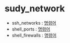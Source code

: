 # sudy_network

- ssh_networks : [명령어](codes/11_1_ssh_networks.md)
- shell_ports : [명령어](codes/30_1_shell_ports.md)
- shell_firewalls : [명령어](codes/40_1_shell_firewalls.md)